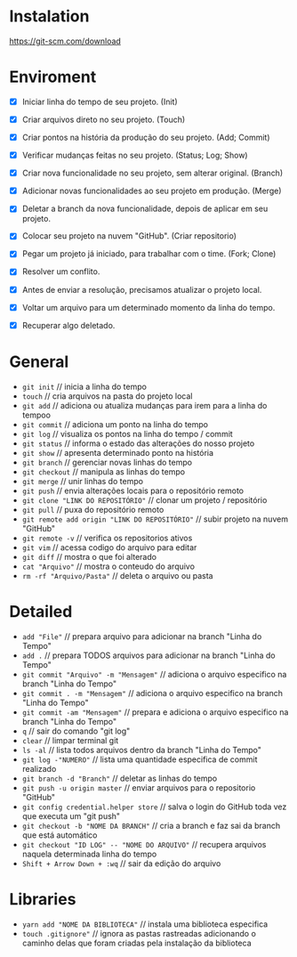 # Instalation
https://git-scm.com/download

# Enviroment
- [x] Iniciar linha do tempo de seu projeto. (Init)

- [x] Criar arquivos direto no seu projeto. (Touch)

- [x] Criar pontos na história da produção do seu projeto. (Add; Commit)

- [x] Verificar mudanças feitas no seu projeto. (Status; Log; Show)

- [x] Criar nova funcionalidade no seu projeto, sem alterar original. (Branch)

- [x] Adicionar novas funcionalidades ao seu projeto em produção. (Merge)

- [x] Deletar a branch da nova funcionalidade, depois de aplicar em seu projeto.

- [x] Colocar seu projeto na nuvem "GitHub". (Criar repositorio)

- [x] Pegar um projeto já iniciado, para trabalhar com o time. (Fork; Clone)

- [x] Resolver um conflito.

- [x] Antes de enviar a resolução, precisamos atualizar o projeto local.

- [x] Voltar um arquivo para um determinado momento da linha do tempo.

- [x] Recuperar algo deletado.


# General
- `git init` // inicia a linha do tempo
- `touch` // cria arquivos na pasta do projeto local
- `git add` // adiciona ou atualiza mudanças para irem para a linha do tempoo
- `git commit` // adiciona um ponto na linha do tempo
- `git log` // visualiza os pontos na linha do tempo / commit
- `git status` // informa o estado das alterações do nosso projeto
- `git show` // apresenta determinado ponto na história
- `git branch` // gerenciar novas linhas do tempo
- `git checkout` // manipula as linhas do tempo
- `git merge` // unir linhas do tempo
- `git push` // envia alterações locais para o repositório remoto
- `git clone "LINK DO REPOSITÓRIO"` // clonar um projeto / repositório
- `git pull` // puxa do repositório remoto
- `git remote add origin "LINK DO REPOSITÓRIO"` // subir projeto na nuvem "GitHub"
- `git remote -v` // verifica os repositorios ativos
- `git vim` // acessa codigo do arquivo para editar
- `git diff` // mostra o que foi alterado
- `cat "Arquivo"` // mostra o conteudo do arquivo
- `rm -rf "Arquivo/Pasta"` // deleta o arquivo ou pasta

# Detailed
- `add "File"` // prepara arquivo para adicionar na branch "Linha do Tempo"
- `add .` // prepara TODOS arquivos para adicionar na branch "Linha do Tempo"
- `git commit "Arquivo" -m "Mensagem"` // adiciona o arquivo especifico na branch "Linha do Tempo"
- `git commit . -m "Mensagem"` // adiciona o arquivo especifico na branch "Linha do Tempo"
- `git commit -am "Mensagem"` // prepara e adiciona o arquivo especifico na branch "Linha do Tempo"
- `q` // sair do comando "git log"
- `clear` // limpar terminal git
- `ls -al` // lista todos arquivos dentro da branch "Linha do Tempo"
- `git log -"NUMERO"` // lista uma quantidade especifica de commit realizado
- `git branch -d "Branch"` // deletar as linhas do tempo
- `git push -u origin master` // enviar arquivos para o repositorio "GitHub"
- `git config credential.helper store` // salva o login do GitHub toda vez que executa um "git push"
- `git checkout -b "NOME DA BRANCH"` // cria a branch e faz sai da branch que está automático
- `git checkout "ID LOG" -- "NOME DO ARQUIVO"` // recupera arquivos naquela determinada linha do tempo
- `Shift + Arrow Down + :wq` // sair da edição do arquivo 


# Libraries
- `yarn add "NOME DA BIBLIOTECA"` // instala uma biblioteca especifica
- `touch .gitignore"` // ignora as pastas rastreadas adicionando o caminho delas que foram criadas pela instalação da biblioteca